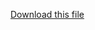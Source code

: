 [Download this file](https://minhaskamal.github.io/DownGit/#/home?url=https://github.com/Shorifpatwary/ReUsable-code-and-library/tree/main/sass/sass-normal)
